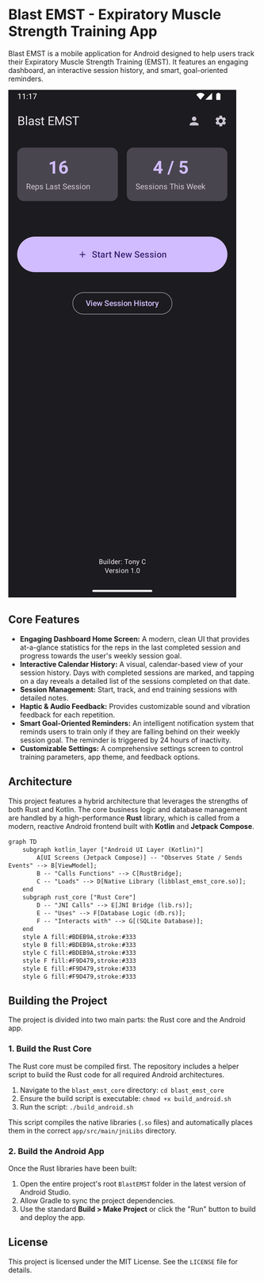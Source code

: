 # Blast EMST - Expiratory Muscle Strength Training App

Blast EMST is a mobile application for Android designed to help users track their Expiratory Muscle Strength Training (EMST). It features an engaging dashboard, an interactive session history, and smart, goal-oriented reminders.

![Blast EMST Home Screen](assets/home_screen.png)

## Core Features

- **Engaging Dashboard Home Screen:** A modern, clean UI that provides at-a-glance statistics for the reps in the last completed session and progress towards the user's weekly session goal.
- **Interactive Calendar History:** A visual, calendar-based view of your session history. Days with completed sessions are marked, and tapping on a day reveals a detailed list of the sessions completed on that date.
- **Session Management:** Start, track, and end training sessions with detailed notes.
- **Haptic & Audio Feedback:** Provides customizable sound and vibration feedback for each repetition.
- **Smart Goal-Oriented Reminders:** An intelligent notification system that reminds users to train only if they are falling behind on their weekly session goal. The reminder is triggered by 24 hours of inactivity.
- **Customizable Settings:** A comprehensive settings screen to control training parameters, app theme, and feedback options.

## Architecture

This project features a hybrid architecture that leverages the strengths of both Rust and Kotlin. The core business logic and database management are handled by a high-performance **Rust** library, which is called from a modern, reactive Android frontend built with **Kotlin** and **Jetpack Compose**.

```mermaid
graph TD
    subgraph kotlin_layer ["Android UI Layer (Kotlin)"]
        A[UI Screens (Jetpack Compose)] -- "Observes State / Sends Events" --> B[ViewModel];
        B -- "Calls Functions" --> C[RustBridge];
        C -- "Loads" --> D[Native Library (libblast_emst_core.so)];
    end
    subgraph rust_core ["Rust Core"]
        D -- "JNI Calls" --> E[JNI Bridge (lib.rs)];
        E -- "Uses" --> F[Database Logic (db.rs)];
        F -- "Interacts with" --> G[(SQLite Database)];
    end
    style A fill:#BDEB9A,stroke:#333
    style B fill:#BDEB9A,stroke:#333
    style C fill:#BDEB9A,stroke:#333
    style F fill:#F9D479,stroke:#333
    style E fill:#F9D479,stroke:#333
    style G fill:#F9D479,stroke:#333
```

## Building the Project

The project is divided into two main parts: the Rust core and the Android app.

### 1. Build the Rust Core

The Rust core must be compiled first. The repository includes a helper script to build the Rust code for all required Android architectures.

1.  Navigate to the `blast_emst_core` directory: `cd blast_emst_core`
2.  Ensure the build script is executable: `chmod +x build_android.sh`
3.  Run the script: `./build_android.sh`

This script compiles the native libraries (`.so` files) and automatically places them in the correct `app/src/main/jniLibs` directory.

### 2. Build the Android App

Once the Rust libraries have been built:

1.  Open the entire project's root `BlastEMST` folder in the latest version of Android Studio.
2.  Allow Gradle to sync the project dependencies.
3.  Use the standard **Build > Make Project** or click the "Run" button to build and deploy the app.

## License

This project is licensed under the MIT License. See the `LICENSE` file for details.